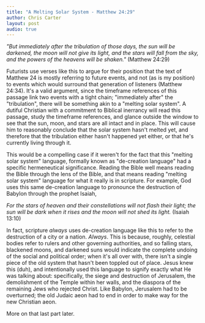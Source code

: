 ```yaml
---
title: "A Melting Solar System - Matthew 24:29"
author: Chris Carter
layout: post
audio: true
---
```


_"But immediately after the tribulation of those days, the sun will be darkened, the moon will not give its light, and the stars will fall from the sky, and the powers of the heavens will be shaken."_ (Matthew 24:29)

Futurists use verses like this to argue for their position that the text of Matthew 24 is mostly referring to future events, and not (as is my position) to events which would surround that generation of listeners (Matthew 24:34). It's a valid argument, since the timeframe references of this passage link two events with a tight chain; "immediately after" the "tribulation", there will be something akin to a "melting solar system". A dutiful Christian with a commitment to Biblical inerrancy will read this passage, study the timeframe references, and glance outside the window to see that the sun, moon, and stars are all intact and in place. This will cause him to reasonably conclude that the solar system hasn't melted yet, and therefore that the tribulation either hasn't happened yet either, or that he's currently living through it.

This would be a compelling case if it weren't for the fact that this "melting solar system" language, formally known as "de-creation language" had a specific hermeneutical significance. Reading the Bible well means reading the Bible through the lens of the Bible, and that means reading "melting solar system" language for what it really is in scripture. For example, God uses this same de-creation language to pronounce the destruction of Babylon through the prophet Isaiah,

_For the stars of heaven and their constellations will not flash their light; the sun will be dark when it rises and the moon will not shed its light._ (Isaiah 13:10)

In fact, scripture _always_ uses de-creation language like this to refer to the destruction of a city or a nation. _Always_. This is because, roughly, celestial bodies refer to rulers and other governing authorities, and so falling stars, blackened moons, and darkened suns would indicate the complete undoing of the social and political order; when it's all over with, there isn't a single piece of the old system that hasn't been toppled out of place. Jesus knew this (duh), and intentionally used this language to signify exactly what He was talking about: specifically, the siege and destruction of Jerusalem, the demolishment of the Temple within her walls, and the diaspora of the remaining Jews who rejected Christ. Like Babylon, Jerusalem had to be overturned; the old Judaic aeon had to end in order to make way for the new Christian aeon.

More on that last part later.
